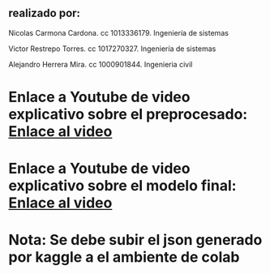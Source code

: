 ## realizado por:
Nicolas Carmona Cardona. cc 1013336179. Ingeniería de sistemas

Victor Restrepo Torres. cc 1017270327. Ingeniería de sistemas

Alejandro Herrera Mira. cc 1000901844. Ingenieria civil

# Enlace a Youtube de video explicativo sobre el preprocesado: [Enlace al video](https://youtu.be/IXHqFwE_Bdw)

# Enlace a Youtube de video explicativo sobre el modelo final: [Enlace al video](https://www.youtube.com/watch?v=KN4aYPFR5vg)

# Nota: Se debe subir el json generado por kaggle a el ambiente de colab 
